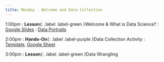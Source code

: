 ```yaml
---
title: Monday - Welcome and Data Collection
---
```


1:00pm
: **Lesson**{: .label .label-green }Welcome & What is Data Science?
  : [Google Slides](https://docs.google.com/presentation/d/1RWgU5_dUBIzciS7z3j-TXBAVoloxgEOdzI5G1MfFqUU/edit?usp=sharing)
  : [Data Portraits](https://giorgialupi.com/data-portraits-at-ted2017)

2:00pm
: **Hands-On**{: .label .label-purple }Data Collection Activity
  : [Template](https://ncssm.github.io/dssi23/assets/pdf/paperhelicopter_worksheet.pdf), [Google Sheet](https://docs.google.com/spreadsheets/d/1xYyZatMwGrBqMa1v9WlUcOmn4t5qdVrB6RPniYb-vx0/edit?usp=sharing)

3:00pm
: **Lesson**{: .label .label-green }Data Wrangling
